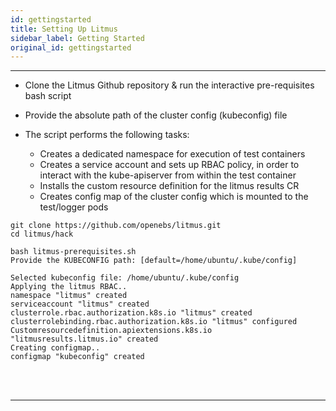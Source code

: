```yaml
---
id: gettingstarted
title: Setting Up Litmus
sidebar_label: Getting Started
original_id: gettingstarted
---
```


---

- Clone the Litmus Github repository & run the interactive pre-requisites bash script

- Provide the absolute path of the cluster config (kubeconfig) file

- The script performs the following tasks:

  - Creates a dedicated namespace for execution of test containers
  - Creates a service account and sets up RBAC policy, in order to interact with the
    kube-apiserver from within the test container
  - Installs the custom resource definition for the litmus results CR
  - Creates config map of the cluster config which is mounted to the test/logger pods

```
git clone https://github.com/openebs/litmus.git
cd litmus/hack

bash litmus-prerequisites.sh
Provide the KUBECONFIG path: [default=/home/ubuntu/.kube/config]

Selected kubeconfig file: /home/ubuntu/.kube/config
Applying the litmus RBAC..
namespace "litmus" created
serviceaccount "litmus" created
clusterrole.rbac.authorization.k8s.io "litmus" created
clusterrolebinding.rbac.authorization.k8s.io "litmus" configured
Customresourcedefinition.apiextensions.k8s.io "litmusresults.litmus.io" created
Creating configmap..
configmap "kubeconfig" created
```

<br/>

<br/>

<hr/>

<br/>

<br/>
